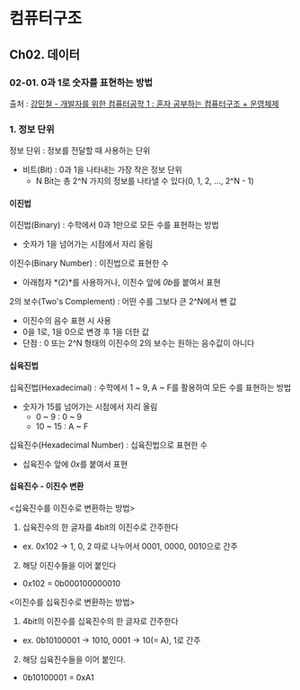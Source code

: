 # 컴퓨터구조
## Ch02. 데이터
### 02-01. 0과 1로 숫자를 표현하는 방법
출처 : [강민철 - 개발자를 위한 컴퓨터공학 1 : 혼자 공부하는 컴퓨터구조 + 운영체제](https://www.inflearn.com/course/%ED%98%BC%EC%9E%90-%EA%B3%B5%EB%B6%80%ED%95%98%EB%8A%94-%EC%BB%B4%ED%93%A8%ED%84%B0%EA%B5%AC%EC%A1%B0-%EC%9A%B4%EC%98%81%EC%B2%B4%EC%A0%9C)

### 1. 정보 단위
정보 단위 : 정보를 전달할 때 사용하는 단위
- 비트(Bit) : 0과 1을 나타내는 가장 작은 정보 단위
    - N Bit는 총 2^N 가지의 정보를 나타낼 수 있다(0, 1, 2, ..., 2^N - 1)

#### 이진법
이진법(Binary) : 수학에서 0과 1만으로 모든 수를 표현하는 방법
- 숫자가 1을 넘어가는 시점에서 자리 올림

이진수(Binary Number) : 이진법으로 표현한 수
- 아래첨자 *(2)*를 사용하거나, 이진수 앞에 *0b*를 붙여서 표현

2의 보수(Two's Complement) : 어떤 수를 그보다 큰 2^N에서 뺀 값
- 이진수의 음수 표현 시 사용
- 0을 1로, 1을 0으로 변경 후 1을 더한 값
- 단점 : 0 또는 2^N 형태의 이진수의 2의 보수는 원하는 음수값이 아니다

#### 십육진법
십육진법(Hexadecimal) : 수학에서 1 ~ 9, A ~ F를 활용하여 모든 수를 표현하는 방법
- 숫자가 15를 넘어가는 시점에서 자리 올림
    - 0 ~ 9 : 0 ~ 9
    - 10 ~ 15 : A ~ F

십육진수(Hexadecimal Number) : 십육진법으로 표현한 수
- 십육진수 앞에 *0x*를 붙여서 표현

#### 십육진수 - 이진수 변환
<십육진수를 이진수로 변환하는 방법>
1. 십육진수의 한 글자를 4bit의 이진수로 간주한다
- ex. 0x102 -> 1, 0, 2 따로 나누어서 0001, 0000, 0010으로 간주
2. 해당 이진수들을 이어 붙인다
- 0x102 = 0b000100000010

<이진수를 십육진수로 변환하는 방법>
1. 4bit의 이진수를 십육진수의 한 글자로 간주한다
- ex. 0b10100001 -> 1010, 0001 -> 10(= A), 1로 간주
2. 해당 십육진수들을 이어 붙인다.
- 0b10100001 = 0xA1
